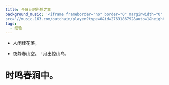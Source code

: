 ```yaml
---
title: 今日此时所想之事
background_music: '<iframe frameborder="no" border="0" marginwidth="0" marginheight="0" width=100% height=430
src="//music.163.com/outchain/player?type=0&id=2763186792&auto=1&height=450"></iframe>'
tags:
  - 经验
---
```

+ 人闲桂花落，
- 夜静春山空。
! 月出惊山鸟，
# 时鸣春涧中。

> 

